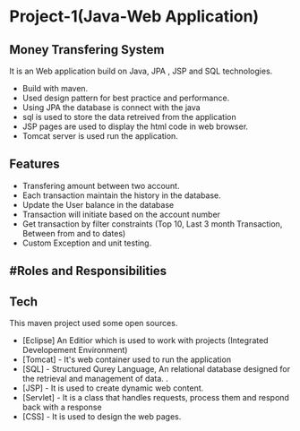 # Project-1(Java-Web Application)
## Money Transfering System


It is an Web application build on Java, JPA , JSP  and SQL technologies.
- Build with maven.
- Used design pattern for best practice and performance.
- Using JPA the database is connect with the java
- sql is used to store the data retreived from the application
- JSP pages are used to display the html code in web browser. 
- Tomcat server is used run the application.
## Features

- Transfering amount between two account.
- Each transaction maintain the history in the database. 
- Update the User balance in the database
- Transaction will initiate based on the account number 
- Get transaction by filter constraints (Top 10, Last 3 month Transaction, Between from and to dates)
- Custom Exception and unit testing.

#Roles and Responsibilities
-




## Tech

This maven project used some open sources.

- [Eclipse] An Editior which is used to work with projects (Integrated Developement Environment)
- [Tomcat] - It's web container used to run the application
- [SQL] - Structured Qurey Language, An relational database designed for the retrieval and management of data. .
- [JSP] - It is used to create dynamic web content.
- [Servlet] - It is a class that handles requests, process them and respond back with a response
- [CSS] - It is used to design the web pages.
